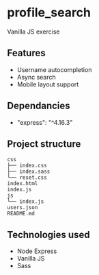 # profile_search
Vanilla JS exercise

## Features
- Username autocompletion
- Async search
- Mobile layout support

## Dependancies
- "express": "^4.16.3"

## Project structure
```
css
├── index.css
├── index.sass
└── reset.css
index.html
index.js
js
└── index.js
users.json
README.md
```

## Technologies used
- Node Express
- Vanilla JS
- Sass